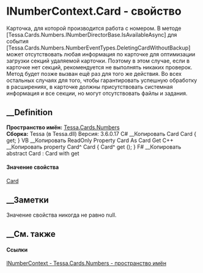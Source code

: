 # INumberContext.Card - свойство
Карточка, для которой производится работа с номером.
В методе [Tessa.Cards.Numbers.INumberDirectorBase.IsAvailableAsync] для
события [Tessa.Cards.Numbers.NumberEventTypes.DeletingCardWithoutBackup] может
отсутствовать любая информация по карточке для оптимизации загрузки секций
удаляемой карточки. Поэтому в этом случае, если в карточке нет секций,
рекомендуется не выполнять никаких проверок. Метод будет позже вызван ещё раз
для того же действия.
Во всех остальных случаях для того, чтобы гарантировать успешную обработку в
расширениях, в карточке должны присутствовать системная информация и все
секции, но могут отсутствовать файлы и задания.
## __Definition
 **Пространство имён:** [Tessa.Cards.Numbers](N_Tessa_Cards_Numbers.htm)  
 **Сборка:** Tessa (в Tessa.dll) Версия: 3.6.0.17
C# __Копировать
    Card Card { get; }
VB __Копировать
     ReadOnly Property Card As Card
    	Get
C++ __Копировать
    property Card^ Card {
    	Card^ get ();
    }
F# __Копировать
     abstract Card : Card with get
#### Значение свойства
[Card](T_Tessa_Cards_Card.htm)
##  __Заметки
Значение свойства никогда не равно null.
## __См. также
#### Ссылки
[INumberContext - ](T_Tessa_Cards_Numbers_INumberContext.htm)
[Tessa.Cards.Numbers - пространство имён](N_Tessa_Cards_Numbers.htm)
